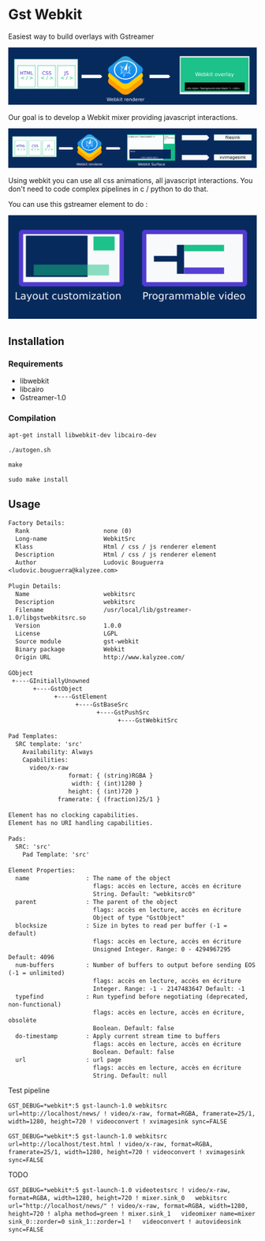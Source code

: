 # Gst Webkit

Easiest way to build overlays with Gstreamer

![](imgs/principes.png)

Our goal is to develop a Webkit mixer providing javascript interactions.

![](imgs/principes-surface.png)


Using webkit you can use all css animations, all javascript interactions. You don't need to code complex pipelines in c / python to do that.


You can use this gstreamer element to do :

![](imgs/usages.png)

## Installation

### Requirements

* libwebkit
* libcairo
* Gstreamer-1.0

### Compilation

```
apt-get install libwebkit-dev libcairo-dev
```

```
./autogen.sh
```

```
make
```

```
sudo make install
```

## Usage

```
Factory Details:
  Rank                     none (0)
  Long-name                WebkitSrc
  Klass                    Html / css / js renderer element
  Description              Html / css / js renderer element
  Author                   Ludovic Bouguerra <ludovic.bouguerra@kalyzee.com>

Plugin Details:
  Name                     webkitsrc
  Description              webkitsrc
  Filename                 /usr/local/lib/gstreamer-1.0/libgstwebkitsrc.so
  Version                  1.0.0
  License                  LGPL
  Source module            gst-webkit
  Binary package           Webkit
  Origin URL               http://www.kalyzee.com/

GObject
 +----GInitiallyUnowned
       +----GstObject
             +----GstElement
                   +----GstBaseSrc
                         +----GstPushSrc
                               +----GstWebkitSrc

Pad Templates:
  SRC template: 'src'
    Availability: Always
    Capabilities:
      video/x-raw
                 format: { (string)RGBA }
                  width: { (int)1280 }
                 height: { (int)720 }
              framerate: { (fraction)25/1 }

Element has no clocking capabilities.
Element has no URI handling capabilities.

Pads:
  SRC: 'src'
    Pad Template: 'src'

Element Properties:
  name                : The name of the object
                        flags: accès en lecture, accès en écriture
                        String. Default: "webkitsrc0"
  parent              : The parent of the object
                        flags: accès en lecture, accès en écriture
                        Object of type "GstObject"
  blocksize           : Size in bytes to read per buffer (-1 = default)
                        flags: accès en lecture, accès en écriture
                        Unsigned Integer. Range: 0 - 4294967295 Default: 4096
  num-buffers         : Number of buffers to output before sending EOS (-1 = unlimited)
                        flags: accès en lecture, accès en écriture
                        Integer. Range: -1 - 2147483647 Default: -1
  typefind            : Run typefind before negotiating (deprecated, non-functional)
                        flags: accès en lecture, accès en écriture, obsolète
                        Boolean. Default: false
  do-timestamp        : Apply current stream time to buffers
                        flags: accès en lecture, accès en écriture
                        Boolean. Default: false
  url                 : url page
                        flags: accès en lecture, accès en écriture
                        String. Default: null

```


Test pipeline

```
GST_DEBUG=*webkit*:5 gst-launch-1.0 webkitsrc url=http://localhost/news/ ! video/x-raw, format=RGBA, framerate=25/1, width=1280, height=720 ! videoconvert ! xvimagesink sync=FALSE

```


```
GST_DEBUG=*webkit*:5 gst-launch-1.0 webkitsrc url=http://localhost/test.html ! video/x-raw, format=RGBA, framerate=25/1, width=1280, height=720 ! videoconvert ! xvimagesink sync=FALSE

```


TODO
```
GST_DEBUG=*webkit*:5 gst-launch-1.0 videotestsrc ! video/x-raw, format=RGBA, width=1280, height=720 ! mixer.sink_0   webkitsrc  url="http://localhost/news/" ! video/x-raw, format=RGBA, width=1280, height=720 ! alpha method=green ! mixer.sink_1   videomixer name=mixer sink_0::zorder=0 sink_1::zorder=1 !   videoconvert ! autovideosink sync=FALSE

```
